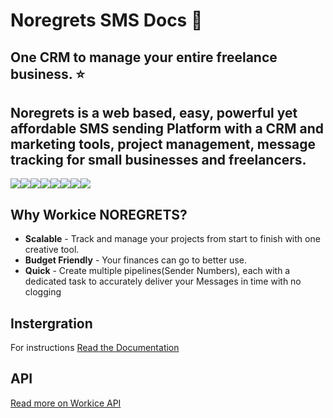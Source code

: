 # Noregrets SMS Docs 🎉

## One CRM to manage your entire freelance business. ⭐️

Noregrets is a web based, easy, powerful yet affordable SMS sending Platform with a CRM and marketing tools, project management, message tracking for small businesses and freelancers.
----------


[![](https://sourcerer.io/fame/stevebaros/hamsoftug/noregretsAPIdocs/images/0)](https://sourcerer.io/fame/stevebaros/hamsoftug/noregretsAPIdocs/links/0)[![](https://sourcerer.io/fame/stevebaros/hamsoftug/noregretsAPIdocs/images/1)](https://sourcerer.io/fame/stevebaros/hamsoftug/noregretsAPIdocs/links/1)[![](https://sourcerer.io/fame/stevebaros/hamsoftug/noregretsAPIdocs/images/2)](https://sourcerer.io/fame/stevebaros/hamsoftug/noregretsAPIdocs/links/2)[![](https://sourcerer.io/fame/stevebaros/hamsoftug/noregretsAPIdocs/images/3)](https://sourcerer.io/fame/stevebaros/hamsoftug/noregretsAPIdocs/links/3)[![](https://sourcerer.io/fame/stevebaros/hamsoftug/noregretsAPIdocs/images/4)](https://sourcerer.io/fame/stevebaros/hamsoftug/noregretsAPIdocs/links/4)[![](https://sourcerer.io/fame/stevebaros/hamsoftug/noregretsAPIdocs/images/5)](https://sourcerer.io/fame/stevebaros/hamsoftug/noregretsAPIdocs/links/5)[![](https://sourcerer.io/fame/stevebaros/hamsoftug/noregretsAPIdocs/images/6)](https://sourcerer.io/fame/stevebaros/hamsoftug/noregretsAPIdocs/links/6)[![](https://sourcerer.io/fame/stevebaros/hamsoftug/noregretsAPIdocs/images/7)](https://sourcerer.io/fame/stevebaros/hamsoftug/noregretsAPIdocs/links/7)


## Why Workice NOREGRETS?
* **Scalable** - Track and manage your projects from start to finish with one creative tool.
* **Budget Friendly** - Your finances can go to better use.
* **Quick** - Create multiple pipelines(Sender Numbers), each with a dedicated task  to accurately deliver your Messages in time with no clogging 

## Instergration
For instructions [Read the Documentation](https://docs.noregrets.ug)

## API
[Read more on Workice API](https://docs.noregrets.ug)
